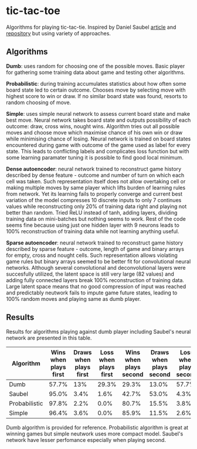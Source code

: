 # tic-tac-toe

Algorithms for playing tic-tac-tie. Inspired by Daniel Saubel [article](https://medium.com/swlh/tic-tac-toe-and-deep-neural-networks-ea600bc53f51) and [repository](https://github.com/djsauble/tic-tac-toe-ai) but using variety of approaches.

## Algorithms

**Dumb**: uses random for choosing one of the possible moves. Basic player for gathering some training data about game and testing other algorithms.

**Probabilistic**: during training accumulates statistics about how often some board state led to certain outcome. Chooses move by selecting move with highest score to win or draw. If no similar board state was found, resorts to random choosing of move.

**Simple**: uses simple neural network to assess current board state and make best move. Neural network takes board state and outputs possibility of each outcome: draw, cross wins, nought wins. Algorithm tries out all possible moves and choose move which maximise chance of his own win or draw while minimising chance of losing. Neural network is trained on board states encountered during game with outcome of the game used as label for every state. This leads to conflicting labels and complicates loss function but with some learning paramater tuning it is possible to find good local minimum.

**Dense autoencoder**: neural network trained to reconstruct game history described by dense feature - outcome and number of turn on which each cell was taken. Such representation itself does not allow overtaking cell or making multiple moves by same player which lifts burden of learning rules from network. Yet its learning fails to properly converge and current best variation of the model compresses 10 discrete inputs to only 7 continues values while reconstructing only 20% of training data right and playing not better than random. Tried ReLU instead of tanh, adding layers, dividing training data on mini-batches but nothing seems to work. Rest of the code seems fine because using just one hidden layer with 9 neurons leads to 100% reconstruction of training data while not learning anything useful.   

**Sparse autoencoder**: neural network trained to reconstruct game history described by sparse feature - outcome, length of game and binary arrays for empty, cross and nought cells. Such representation allows violating game rules but binary arrays seemed to be better fit for convolutional neural networks. Although several convolutional and deconvolutional layers were succesfully utilized, the latent space is still very large (82 values) and adding fully connected layers break 100% reconstruction of training data. Large latent space means that no good compression of input was reached and predictably neutwork fails to impute game future states, leading to 100% random moves and playing same as dumb player.

## Results

Results for algorithms playing against dumb player including Saubel's neural network are presented in this table.

| Algorithm     | Wins when plays first | Draws when plays first | Loss when plays first | Wins when plays second | Draws when plays second | Loss when plays second |
| ------------- | --------------------- | ---------------------- | --------------------- | ---------------------- | ----------------------- | ---------------------- |
| Dumb          | 57.7%                 | 13%                    | 29.3%                 | 29.3%                  | 13.0%                   | 57.7%                  |
| Saubel        | 95.0%                 | 3.4%                   | 1.6%                  | 42.7%                  | 53.0%                   | 4.3%                   |
| Probabilistic | 97.8%                 | 2.2%                   | 0.0%                  | 80.7%                  | 15.5%                   | 3.8%                   |
| Simple        | 96.4%                 | 3.6%                   | 0.0%                  | 85.9%                  | 11.5%                   | 2.6%                   |

Dumb algorithm is provided for reference. Probabilistic algorithm is great at winning games but simple neutwork uses more compact model. Saubel's network have lesser perfomance especially when playing second.
